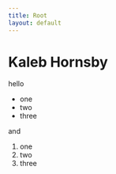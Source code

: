 ```yaml
---
title: Root
layout: default
---
```


Kaleb Hornsby
=============

hello

- one
- two
- three

and

 1. one
 2. two
 3. three

